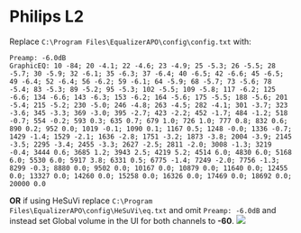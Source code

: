 # Philips L2
Replace `C:\Program Files\EqualizerAPO\config\config.txt` with:
```
Preamp: -6.0dB
GraphicEQ: 10 -84; 20 -4.1; 22 -4.6; 23 -4.9; 25 -5.3; 26 -5.5; 28 -5.7; 30 -5.9; 32 -6.1; 35 -6.3; 37 -6.4; 40 -6.5; 42 -6.6; 45 -6.5; 49 -6.4; 52 -6.4; 56 -6.2; 59 -6.1; 64 -5.9; 68 -5.7; 73 -5.6; 78 -5.4; 83 -5.3; 89 -5.2; 95 -5.3; 102 -5.5; 109 -5.8; 117 -6.2; 125 -6.6; 134 -6.6; 143 -6.3; 153 -6.2; 164 -5.6; 175 -5.5; 188 -5.6; 201 -5.4; 215 -5.2; 230 -5.0; 246 -4.8; 263 -4.5; 282 -4.1; 301 -3.7; 323 -3.6; 345 -3.3; 369 -3.0; 395 -2.7; 423 -2.2; 452 -1.7; 484 -1.2; 518 -0.7; 554 -0.2; 593 0.3; 635 0.7; 679 1.0; 726 1.0; 777 0.8; 832 0.6; 890 0.2; 952 0.0; 1019 -0.1; 1090 0.1; 1167 0.5; 1248 -0.0; 1336 -0.7; 1429 -1.4; 1529 -2.1; 1636 -2.8; 1751 -3.2; 1873 -3.8; 2004 -3.9; 2145 -3.5; 2295 -3.4; 2455 -3.3; 2627 -2.5; 2811 -2.0; 3008 -1.3; 3219 -0.4; 3444 0.6; 3685 1.2; 3943 2.5; 4219 5.2; 4514 6.0; 4830 6.0; 5168 6.0; 5530 6.0; 5917 3.8; 6331 0.5; 6775 -1.4; 7249 -2.0; 7756 -1.3; 8299 -0.3; 8880 0.0; 9502 0.0; 10167 0.0; 10879 0.0; 11640 0.0; 12455 0.0; 13327 0.0; 14260 0.0; 15258 0.0; 16326 0.0; 17469 0.0; 18692 0.0; 20000 0.0
```
**OR** if using HeSuVi replace `C:\Program Files\EqualizerAPO\config\HeSuVi\eq.txt` and omit `Preamp: -6.0dB` and instead set Global volume in the UI for both channels to **-60**.
![](https://raw.githubusercontent.com/jaakkopasanen/AutoEq/master/results/Headphone.com/innerfidelity/onear/Philips%20L2/Philips%20L2.png)